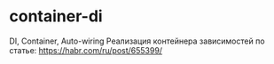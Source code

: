 # container-di
DI, Container, Auto-wiring
Реализация контейнера зависимостей по статье: https://habr.com/ru/post/655399/
